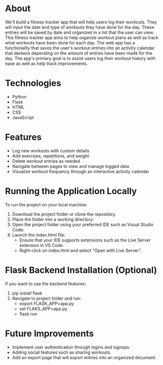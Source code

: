 # About
We'll build a fitness tracker app that will help users log their workouts. They will input the date and type of workouts they have done for the day. These entries will be saved by date and organized in a list that the user can view. This fitness tracker app aims to help organize workout plans as well as track what workouts have been done for each day. The web app has a functionality that saves the user's workout entries into an activity calendar that darkens depending on the amount of entries have been made for the day.  The app's primary goal is to assist users log their workout history with ease as well as help track improvements. 

# Technologies
- Python
- Flask
- HTML
- CSS
- JavaScript

# Features
- Log new workouts with custom details
- Add exercises, repetitions, and weight
- Delete workout entries as needed
- Navigate between pages to view and manage logged data
- Visualize workout frequency through an interactive activity calendar

# Running the Application Locally
To run the project on your local machine:
1. Download the project folder or clone the repository.
2. Place the folder into a working directory.
3. Open the project folder using your preferred IDE such as Visual Studio Code.
4. Launch the index.html file:
   - Ensure that your IDE supports extensions such as the Live Server extension in VS Code.
   - Right-click on index.html and select "Open with Live Server".

# Flask Backend Installation (Optional)
If you want to use the backend features:
1. pip install flask
2. Navigate to project folder and run:
   - export FLASK_APP=app.py
   - set FLAKS_APP=app.py
   - flask run
  
# Future Improvements
- Implement user authentication through logins and signups.
- Adding social features such as sharing workouts.
- Add an export page that will export entries into an organized document.
